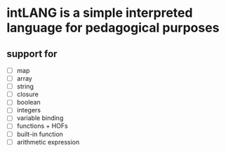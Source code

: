 # intLANG is a simple interpreted language for pedagogical purposes

## support for

- [ ] map
- [ ] array
- [ ] string
- [ ] closure
- [ ] boolean
- [ ] integers
- [ ] variable binding
- [ ] functions + HOFs
- [ ] built-in function
- [ ] arithmetic expression
